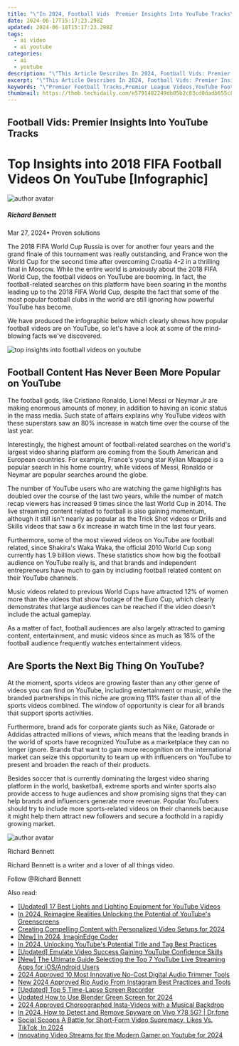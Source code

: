 ```yaml
---
title: "\"In 2024, Football Vids  Premier Insights Into YouTube Tracks\""
date: 2024-06-17T15:17:23.298Z
updated: 2024-06-18T15:17:23.298Z
tags:
  - ai video
  - ai youtube
categories:
  - ai
  - youtube
description: "\"This Article Describes In 2024, Football Vids: Premier Insights Into YouTube Tracks\""
excerpt: "\"This Article Describes In 2024, Football Vids: Premier Insights Into YouTube Tracks\""
keywords: "\"Premier Football Tracks,Premier League Videos,YouTube Footie Content,High-Quality Soccer Vids,Prime Goal Clips,Elite Team Matchups,Top Soccer Playlists\""
thumbnail: https://thmb.techidaily.com/e5791482249db05b2c83cd0dadb655c84a6fd60d498599c2c81d00c0991581e6.jpg
---
```


## Football Vids: Premier Insights Into YouTube Tracks

# Top Insights into 2018 FIFA Football Videos On YouTube \[Infographic\]

![author avatar](https://images.wondershare.com/filmora/article-images/richard-bennett.jpg)

##### Richard Bennett

 Mar 27, 2024• Proven solutions

The 2018 FIFA World Cup Russia is over for another four years and the grand finale of this tournament was really outstanding, and France won the World Cup for the second time after overcoming Croatia 4-2 in a thrilling final in Moscow. While the entire world is anxiously about the 2018 FIFA World Cup, the football videos on YouTube are booming. In fact, the football-related searches on this platform have been soaring in the months leading up to the 2018 FIFA World Cup, despite the fact that some of the most popular football clubs in the world are still ignoring how powerful YouTube has become.

We have produced the infographic below which clearly shows how popular football videos are on YouTube, so let's have a look at some of the mind-blowing facts we've discovered.

![top insights into football videos on youtube](https://filmora.wondershare.com/youtube-video-editing/top-insights-into-football-videos-on-youtube.png)

## Football Content Has Never Been More Popular on YouTube

The football gods, like Cristiano Ronaldo, Lionel Messi or Neymar Jr are making enormous amounts of money, in addition to having an iconic status in the mass media. Such state of affairs explains why YouTube videos with these superstars saw an 80% increase in watch time over the course of the last year.

Interestingly, the highest amount of football-related searches on the world's largest video sharing platform are coming from the South American and European countries. For example, France's young star Kylian Mbappé is a popular search in his home country, while videos of Messi, Ronaldo or Neymar are popular searches around the globe.

The number of YouTube users who are watching the game highlights has doubled over the course of the last two years, while the number of match recap viewers has increased 9 times since the last World Cup in 2014\. The live streaming content related to football is also gaining momentum, although it still isn't nearly as popular as the Trick Shot videos or Drills and Skills videos that saw a 6x increase in watch time in the last four years.

Furthermore, some of the most viewed videos on YouTube are football related, since Shakira's Waka Waka, the official 2010 World Cup song currently has 1.9 billion views. These statistics show how big the football audience on YouTube really is, and that brands and independent entrepreneurs have much to gain by including football related content on their YouTube channels.

Music videos related to previous World Cups have attracted 12% of women more than the videos that show footage of the Euro Cup, which clearly demonstrates that large audiences can be reached if the video doesn't include the actual gameplay.

As a matter of fact, football audiences are also largely attracted to gaming content, entertainment, and music videos since as much as 18% of the football audience frequently watches entertainment videos.

## Are Sports the Next Big Thing On YouTube?

At the moment, sports videos are growing faster than any other genre of videos you can find on YouTube, including entertainment or music, while the branded partnerships in this niche are growing 111% faster than all of the sports videos combined. The window of opportunity is clear for all brands that support sports activities.

Furthermore, brand ads for corporate giants such as Nike, Gatorade or Addidas attracted millions of views, which means that the leading brands in the world of sports have recognized YouTube as a marketplace they can no longer ignore. Brands that want to gain more recognition on the international market can seize this opportunity to team up with influencers on YouTube to present and broaden the reach of their products.

Besides soccer that is currently dominating the largest video sharing platform in the world, basketball, extreme sports and winter sports also provide access to huge audiences and show promising signs that they can help brands and influencers generate more revenue. Popular YouTubers should try to include more sports-related videos on their channels because it might help them attract new followers and secure a foothold in a rapidly growing market.

![author avatar](https://images.wondershare.com/filmora/article-images/richard-bennett.jpg)

Richard Bennett

Richard Bennett is a writer and a lover of all things video.

Follow @Richard Bennett


<ins class="adsbygoogle"
     style="display:block"
     data-ad-format="autorelaxed"
     data-ad-client="ca-pub-7571918770474297"
     data-ad-slot="1223367746"></ins>



<ins class="adsbygoogle"
     style="display:block"
     data-ad-client="ca-pub-7571918770474297"
     data-ad-slot="8358498916"
     data-ad-format="auto"
     data-full-width-responsive="true"></ins>

<span class="atpl-alsoreadstyle">Also read:</span>
<div><ul>
<li><a href="https://youtube-web.techidaily.com/ed-17-best-lights-and-lighting-equipment-for-youtube-videos/"><u>[Updated] 17 Best Lights and Lighting Equipment for YouTube Videos</u></a></li>
<li><a href="https://youtube-web.techidaily.com/24-reimagine-realities-unlocking-the-potential-of-youtubes-greenscreens/"><u>In 2024, Reimagine Realities  Unlocking the Potential of YouTube's Greenscreens</u></a></li>
<li><a href="https://youtube-web.techidaily.com/ing-compelling-content-with-personalized-video-setups-for-2024/"><u>Creating Compelling Content with Personalized Video Setups for 2024</u></a></li>
<li><a href="https://youtube-web.techidaily.com/n-2024-imaginedge-coder/"><u>[New] In 2024, ImaginEdge Coder</u></a></li>
<li><a href="https://youtube-web.techidaily.com/24-unlocking-youtubes-potential-title-and-tag-best-practices/"><u>In 2024, Unlocking YouTube's Potential  Title and Tag Best Practices</u></a></li>
<li><a href="https://youtube-web.techidaily.com/ed-emulate-video-success-gaining-youtube-confidence-skills/"><u>[Updated] Emulate Video Success  Gaining YouTube Confidence Skills</u></a></li>
<li><a href="https://youtube-web.techidaily.com/he-ultimate-guide-selecting-the-top-7-youtube-live-streaming-apps-for-iosandroid-users/"><u>[New] The Ultimate Guide  Selecting the Top 7 YouTube Live Streaming Apps for iOS/Android Users</u></a></li>
<li><a href="https://voice-adjusting.techidaily.com/2024-approved-10-most-innovative-no-cost-digital-audio-trimmer-tools/"><u>2024 Approved 10 Most Innovative No-Cost Digital Audio Trimmer Tools</u></a></li>
<li><a href="https://video-creation-software.techidaily.com/new-2024-approved-rip-audio-from-instagram-best-practices-and-tools/"><u>New 2024 Approved Rip Audio From Instagram Best Practices and Tools</u></a></li>
<li><a href="https://visual-screen-recording.techidaily.com/updated-top-5-time-lapse-screen-recorder/"><u>[Updated] Top 5 Time-Lapse Screen Recorder</u></a></li>
<li><a href="https://ai-editing-video.techidaily.com/updated-how-to-use-blender-green-screen-for-2024/"><u>Updated How to Use Blender Green Screen for 2024</u></a></li>
<li><a href="https://extra-hints.techidaily.com/2024-approved-choreographed-insta-videos-with-a-musical-backdrop/"><u>2024 Approved  Choreographed Insta-Videos with a Musical Backdrop</u></a></li>
<li><a href="https://android-location-track.techidaily.com/in-2024-how-to-detect-and-remove-spyware-on-vivo-y78-5g-drfone-by-drfone-virtual-android/"><u>In 2024, How to Detect and Remove Spyware on Vivo Y78 5G? | Dr.fone</u></a></li>
<li><a href="https://tiktok-videos.techidaily.com/social-scoops-a-battle-for-short-form-video-supremacy-likes-vs-tiktok-in-2024/"><u>Social Scoops  A Battle for Short-Form Video Supremacy, Likes Vs. TikTok, In 2024</u></a></li>
<li><a href="https://youtube-help.techidaily.com/innovating-video-streams-for-the-modern-gamer-on-youtube-for-2024/"><u>Innovating Video Streams for the Modern Gamer on Youtube for 2024</u></a></li>
</ul></div>
